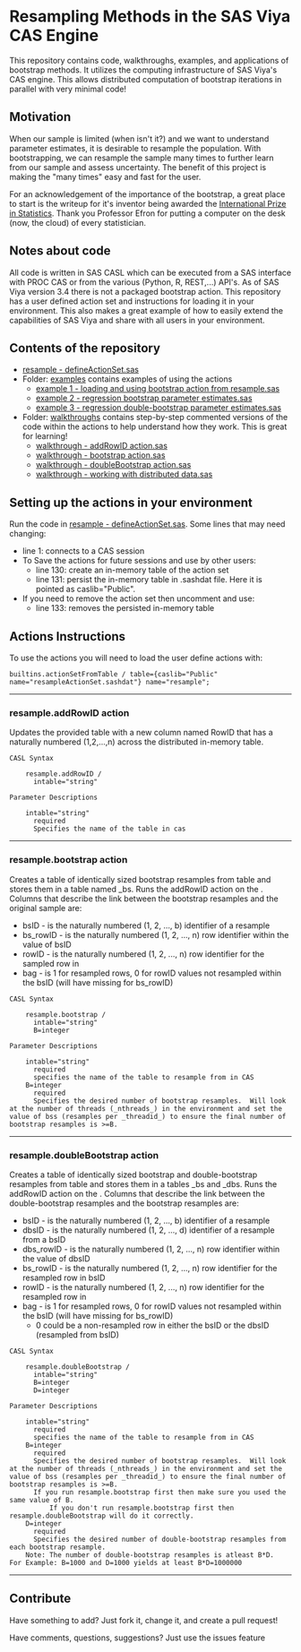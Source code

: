 # Resampling Methods in the SAS Viya CAS Engine
This repository contains code, walkthroughs, examples, and applications of bootstrap methods.  It utilizes the computing infrastructure of SAS Viya's CAS engine.  This allows distributed computation of bootstrap iterations in parallel with very minimal code!

## Motivation
When our sample is limited (when isn't it?) and we want to understand parameter estimates, it is desirable to resample the population.  With bootstrapping, we can resample the sample many times to further learn from our sample and assess uncertainty.  The benefit of this project is making the "many times" easy and fast for the user.

For an acknowledgement of the importance of the bootstrap, a great place to start is the writeup for it's inventor being awarded the [International Prize in Statistics](http://statprize.org).  Thank you Professor Efron for putting a computer on the desk (now, the cloud) of every statistician.

## Notes about code
All code is written in SAS CASL which can be executed from a SAS interface with PROC CAS or from the various (Python, R, REST,...) API's.  As of SAS Viya version 3.4 there is not a packaged bootstrap action.  This repository has a user defined action set and instructions for loading it in your environment.  This also makes a great example of how to easily extend the capabilities of SAS Viya and share with all users in your environment.

## Contents of the repository
* [resample - defineActionSet.sas](./resample%20-%20defineActionSet.sas)
* Folder: [examples](./examples) contains examples of using the actions
  * [example 1 - loading and using bootstrap action from resample.sas](./examples/example%201%20-%20loading%20and%20using%20bootstrap%20action%20from%20resample.sas)
  * [example 2 - regression bootstrap parameter estimates.sas](./examples/example%202%20-%20regression%20bootstrap%20parameter%20estimates.sas)
  * [example 3 - regression double-bootstrap parameter estimates.sas](./examples/example%203%20-%20regression%20double%20bootstrap%20parameter%20estimates.sas)
* Folder: [walkthroughs](./walkthroughs) contains step-by-step commented versions of the code within the actions to help understand how they work.  This is great for learning!
  * [walkthrough - addRowID action.sas](./walkthroughs/walkthrough%20-%20addRowID%20action.sas)
  * [walkthrough - bootstrap action.sas](./walkthroughs/walkthrough%20-%20bootstrap%20action.sas)
  * [walkthrough - doubleBootstrap action.sas](./walkthroughs/walkthrough%20-%20doubleBootstrap%20action.sas)
  * [walkthrough - working with distributed data.sas](./walkthroughs/walkthrough%20-%20working%20with%20distributed%20data.sas)

## Setting up the actions in your environment
Run the code in [resample - defineActionSet.sas](./resample%20-%20defineActionSet.sas).  Some lines that may need changing:
* line 1: connects to a CAS session
* To Save the actions for future sessions and use by other users:
  * line 130: create an in-memory table of the action set
  * line 131: persist the in-memory table in .sashdat file.  Here it is pointed as caslib="Public".
* If you need to remove the action set then uncomment and use:
  * line 133: removes the persisted in-memory table

## Actions Instructions
To use the actions you will need to load the user define actions with:
```SAS
builtins.actionSetFromTable / table={caslib="Public" name="resampleActionSet.sashdat"} name="resample";
```
---
### resample.addRowID action
Updates the provided table <intable> with a new column named RowID that has a naturally numbered (1,2,...,n) across the distributed in-memory table.
```
CASL Syntax

    resample.addRowID /
      intable="string"

Parameter Descriptions

    intable="string"  
      required  
      Specifies the name of the table in cas
```

---
### resample.bootstrap action
Creates a table of identically sized bootstrap resamples from table <intable> and stores them in a table named <intable>_bs.  Runs the addRowID action on the <intable>.  Columns that describe the link between the bootstrap resamples and the original sample are:
* bsID - is the naturally numbered (1, 2, ..., b) identifier of a resample
* bs_rowID - is the naturally numbered (1, 2, ..., n) row identifier within the value of bsID
* rowID - is the naturally numbered (1, 2, ..., n) row identifier for the sampled row in <intable>
* bag - is 1 for resampled rows, 0 for rowID values not resampled within the bsID (will have missing for bs_rowID)

```
CASL Syntax

    resample.bootstrap /
      intable="string"
      B=integer

Parameter Descriptions

    intable="string"  
      required  
      specifies the name of the table to resample from in CAS
    B=integer
      required
      Specifies the desired number of bootstrap resamples.  Will look at the number of threads (_nthreads_) in the environment and set the value of bss (resamples per _threadid_) to ensure the final number of bootstrap resamples is >=B.
```

---
### resample.doubleBootstrap action
Creates a table of identically sized bootstrap and double-bootstrap resamples from table <intable> and stores them in a tables <intable>_bs and <intable>_dbs.  Runs the addRowID action on the <intable>.  Columns that describe the link between the double-bootstrap resamples and the bootstrap resamples are:
* bsID - is the naturally numbered (1, 2, ..., b) identifier of a resample
* dbsID - is the naturally numbered (1, 2, ..., d) identifier of a resample from a bsID
* dbs_rowID - is the naturally numbered (1, 2, ..., n) row identifier within the value of dbsID
* bs_rowID - is the naturally numbered (1, 2, ..., n) row identifier for the resampled row in bsID
* rowID - is the naturally numbered (1, 2, ..., n) row identifier for the resampled row in <intable>
* bag - is 1 for resampled rows, 0 for rowID values not resampled within the bsID (will have missing for bs_rowID)
  * 0 could be a non-resampled row in either the bsID or the dbsID (resampled from bsID)

```
CASL Syntax

    resample.doubleBootstrap /
      intable="string"
      B=integer
      D=integer

Parameter Descriptions

    intable="string"  
      required  
      specifies the name of the table to resample from in CAS
    B=integer
      required
      Specifies the desired number of bootstrap resamples.  Will look at the number of threads (_nthreads_) in the environment and set the value of bss (resamples per _threadid_) to ensure the final number of bootstrap resamples is >=B.
      If you run resample.bootstrap first then make sure you used the same value of B.
          If you don't run resample.bootstrap first then resample.doubleBootstrap will do it correctly.
    D=integer
      required
      Specifies the desired number of double-bootstrap resamples from each bootstrap resample.
    Note: The number of double-bootstrap resamples is atleast B*D.  For Example: B=1000 and D=1000 yields at least B*D=1000000
```
---
## Contribute
Have something to add?  Just fork it, change it, and create a pull request!

Have comments, questions, suggestions? Just use the issues feature

